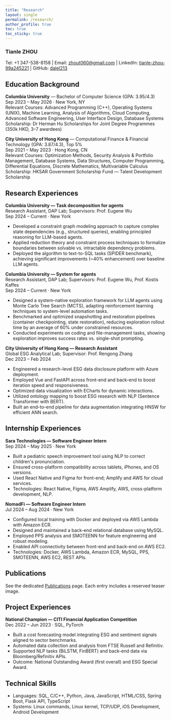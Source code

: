 ```yaml
---
title: "Research"
layout: single
permalink: /research/
author_profile: true
toc: true
toc_sticky: true
---
```


### Tianle ZHOU

Tel: +1 347-538-8158 | Email: [zhout060@gmail.com](mailto:zhout060@gmail.com) | LinkedIn: [tianle-zhou-99a245221](https://www.linkedin.com/in/tianle-zhou-99a245221) | GitHub: [dalel213](https://github.com/dalel213)

## Education Background

**Columbia University** — Bachelor of Computer Science (GPA: 3.95/4.3)  
Sep 2023 – May 2026 · New York, NY  
Relevant Courses: Advanced Programming (C++), Operating Systems (UNIX), Machine Learning, Analysis of Algorithms, Cloud Computing, Advanced Software Engineering, User Interface Design, Database Systems  
Scholarship: Dr Herman Hu Scholarships for Joint Degree Programmes (350k HKD, 3–7 awardees)

**City University of Hong Kong** — Computational Finance & Financial Technology (GPA: 3.87/4.3), Top 5%  
Sep 2021 – May 2023 · Hong Kong, CN  
Relevant Courses: Optimization Methods, Security Analysis & Portfolio Management, Database Systems, Data Structures, Computer Programming, Differential Equations, Discrete Mathematics, Multivariable Calculus  
Scholarship: HKSAR Government Scholarship Fund — Talent Development Scholarship

## Research Experiences

**Columbia University — Task decomposition for agents**  
Research Assistant, DAP Lab; Supervisors: Prof. Eugene Wu  
Sep 2024 – Current · New York  
- Developed a constraint graph modeling approach to capture complex state dependencies (e.g., structured queries), enabling principled reasoning for LLM-based agents.  
- Applied reduction theory and constraint process techniques to formalize boundaries between solvable vs. intractable dependency problems.  
- Deployed the algorithm to text-to-SQL tasks (SPIDER benchmark), achieving significant improvements (~40% enhancement) over baseline LLM agents.

**Columbia University — System for agents**  
Research Assistant, DAP Lab; Supervisors: Prof. Eugene Wu, Prof. Kostis Kaffes  
Sep 2024 – Current · New York  
- Designed a system-native exploration framework for LLM agents using Monte Carlo Tree Search (MCTS), adapting reinforcement learning techniques to system-level automation tasks.  
- Benchmarked and optimized snapshotting and restoration pipelines (container checkpointing, state restoration), reducing exploration rollout time by an average of 60% under constrained resources.  
- Conducted experiments on coding and file-management tasks, showing exploration improves success rates vs. single-shot prompting.

**City University of Hong Kong — Research Assistant**  
Global ESG Analytical Lab; Supervisor: Prof. Rengong Zhang  
Dec 2023 – Feb 2024  
- Engineered a research-level ESG data disclosure platform with Azure deployment.  
- Employed Vue and FastAPI across front-end and back-end to boost iteration speed and responsiveness.  
- Optimized data visualization with ECharts for dynamic interactions.  
- Utilized ontology mapping to boost ESG research with NLP (Sentence Transformer with BERT).  
- Built an end-to-end pipeline for data augmentation integrating HNSW for efficient ANN search.

## Internship Experiences

**Sara Technologies — Software Engineer Intern**  
Sep 2024 – May 2025 · New York  
- Built a pediatric speech improvement tool using NLP to correct children's pronunciation.  
- Ensured cross-platform compatibility across tablets, iPhones, and OS versions.  
- Used React Native and Figma for front-end; Amplify and AWS for cloud services.  
- Technologies: React Native, Figma, AWS Amplify, AWS, cross-platform development, NLP.

**NomadFi — Software Engineer Intern**  
Jul 2024 – Aug 2024 · New York  
- Configured local training with Docker and deployed via AWS Lambda with Amazon ECR.  
- Designed and maintained a back-end relational database using MySQL.  
- Employed PPS analysis and SMOTEENN for feature engineering and robust modeling.  
- Enabled API connectivity between front-end and back-end on AWS EC2.  
- Technologies: Docker, AWS Lambda, Amazon ECR, MySQL, PPS, SMOTEENN, AWS EC2, REST APIs.

## Publications

See the dedicated [Publications](/publications/) page. Each entry includes a reserved teaser image.

## Project Experiences

**National Champion — CITI Financial Application Competition**  
Dec 2022 – Jun 2023 · SQL, PyTorch  
- Built a cost forecasting model integrating ESG and sentiment signals aligned to sector benchmarks.  
- Automated data collection and analysis from FTSE Russell and Refinitiv.  
- Supported NLP tasks (BiLSTM, FinBERT) and back-end data via Bloomberg/Refinitiv APIs.  
- Outcome: National Outstanding Award (first overall) and ESG Special Award.

## Technical Skills

- Languages: SQL, C/C++, Python, Java, JavaScript, HTML/CSS, Spring Boot, Flask API, TypeScript  
- Systems: Linux commands, Linux kernel, TCP/UDP, iOS Development, Android Development


